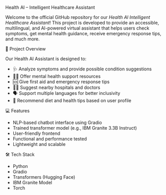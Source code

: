 Health AI – Intelligent Healthcare Assistant

Welcome to the official GitHub repository for our *Health AI Intelligent Healthcare Assistant*! This project is developed to provide an accessible, multilingual, and AI-powered virtual assistant that helps users check symptoms, get mental health guidance, receive emergency response tips, and much more.

 🚀 Project Overview

Our Health AI Assistant is designed to:
- 🩺 Analyze symptoms and provide possible condition suggestions
- 🧘‍♂️ Offer mental health support resources
- 🆘 Give first aid and emergency response tips
- 🧑‍⚕️ Suggest nearby hospitals and doctors
- 🗣️ Support multiple languages for better inclusivity
- 🍎 Recommend diet and health tips based on user profile

 💻 Features

- NLP-based chatbot interface using Gradio
- Trained transformer model (e.g., IBM Granite 3.3B Instruct)
- User-friendly frontend
- Functional and performance tested
- Lightweight and scalable

🛠️ Tech Stack

- Python
- Gradio
- Transformers (Hugging Face)
- IBM Granite Model
- Torch
